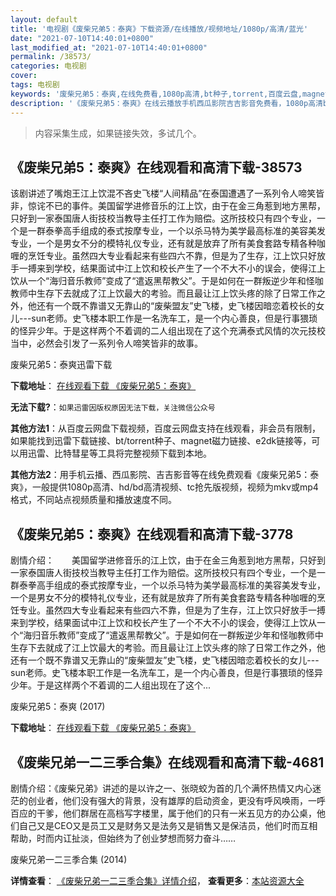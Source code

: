 ```yaml
---
layout: default
title: '电视剧《废柴兄弟5：泰爽》下载资源/在线播放/视频地址/1080p/高清/蓝光'
date: "2021-07-10T14:40:01+0800"
last_modified_at: "2021-07-10T14:40:01+0800"
permalink: /38573/
categories: 电视剧
cover:
tags: 电视剧
keywords: '废柴兄弟5：泰爽,在线免费看,1080p高清,bt种子,torrent,百度云盘,magnet,磁力链,迅雷下载资源'
description: '《废柴兄弟5：泰爽》在线云播放手机西瓜影院吉吉影音免费看，1080p高清bd/hd未删减完整版和tc抢先枪版，mkv/mp4格式，附带bt/torrent种子、magnet/磁力链、百度云盘、网盘资源迅雷下载链接'
---
```


>内容采集生成，如果链接失效，多试几个。


## 《废柴兄弟5：泰爽》在线观看和高清下载-38573

该剧讲述了嘴炮王江上饮混不吝史飞楼“人间精品”在泰国遭遇了一系列令人啼笑皆非，惊诧不已的事件。美国留学进修音乐的江上饮，由于在金三角惹到地方黑帮，只好到一家泰国唐人街技校当教导主任打工作为赔偿。这所技校只有四个专业，一个是一群泰拳高手组成的泰式按摩专业，一个以杀马特为美学最高标准的美容美发专业，一个是男女不分的模特礼仪专业，还有就是放弃了所有美食套路专精各种咖喱的烹饪专业。虽然四大专业看起来有些四六不靠，但是为了生存，江上饮只好放手一搏来到学校，结果面试中江上饮和校长产生了一个不大不小的误会，使得江上饮从一个“海归音乐教师”变成了“遣返黑帮教父”。于是如何在一群叛逆少年和怪咖教师中生存下去就成了江上饮最大的考验。而且最让江上饮头疼的除了日常工作之外，他还有一个既不靠谱又无靠山的“废柴盟友”史飞楼，史飞楼因暗恋着校长的女儿---sun老师。史飞楼本职工作是一名洗车工，是一个内心善良，但是行事猥琐的怪异少年。于是这样两个不着调的二人组出现在了这个充满泰式风情的次元技校当中，必然会引发了一系列令人啼笑皆非的故事。


废柴兄弟5：泰爽迅雷下载

**下载地址**： [在线观看下载 《废柴兄弟5：泰爽》](https://www.993dy.com//vod-detail-id-26268.html) 


**无法下载?**：`如果迅雷因版权原因无法下载，关注微信公众号 `

**其他方法1**：从百度云网盘下载视频，百度云网盘支持在线观看，非会员有限制，如果能找到迅雷下载链接、bt/torrent种子、magnet磁力链接、e2dk链接等，可以用迅雷、比特彗星等工具将完整视频下载到本地。

**其他方法2**：用手机云播、西瓜影院、吉吉影音等在线免费观看《废柴兄弟5：泰爽》，一般提供1080p高清、hd/bd高清视频、tc抢先版视频，视频为mkv或mp4格式，不同站点视频质量和播放速度不同。


## 《废柴兄弟5：泰爽》在线观看和高清下载-3778

剧情介绍：　　美国留学进修音乐的江上饮，由于在金三角惹到地方黑帮，只好到一家泰国唐人街技校当教导主任打工作为赔偿。这所技校只有四个专业，一个是一群泰拳高手组成的泰式按摩专业，一个以杀马特为美学最高标准的美容美发专业，一个是男女不分的模特礼仪专业，还有就是放弃了所有美食套路专精各种咖喱的烹饪专业。虽然四大专业看起来有些四六不靠，但是为了生存，江上饮只好放手一搏来到学校，结果面试中江上饮和校长产生了一个不大不小的误会，使得江上饮从一个“海归音乐教师”变成了“遣返黑帮教父”。于是如何在一群叛逆少年和怪咖教师中生存下去就成了江上饮最大的考验。而且最让江上饮头疼的除了日常工作之外，他还有一个既不靠谱又无靠山的“废柴盟友”史飞楼，史飞楼因暗恋着校长的女儿---sun老师。史飞楼本职工作是一名洗车工，是一个内心善良，但是行事猥琐的怪异少年。于是这样两个不着调的二人组出现在了这个...


废柴兄弟5：泰爽 (2017)

**下载地址**： [在线观看下载 《废柴兄弟5：泰爽》](https://www.btbtdy.me/btdy/dy10680.html) 


## 《废柴兄弟一二三季合集》在线观看和高清下载-4681

剧情介绍：《废柴兄弟》讲述的是以许之一、张晓蛟为首的几个满怀热情又内心迷茫的创业者，他们没有强大的背景，没有雄厚的启动资金，更没有呼风唤雨，一呼百应的干爹，他们群居在高档写字楼里，属于他们的只有一米五见方的办公桌，他们自己又是CEO又是员工又是财务又是法务又是销售又是保洁员，他们时而互相帮助，时而内讧扯淡，但始终为了创业梦想而努力奋斗……


废柴兄弟一二三季合集 (2014)

**详情查看**： [《废柴兄弟一二三季合集》详情介绍](/movie/4681/)， **查看更多**：[本站资源大全](/movie/t/all/)

